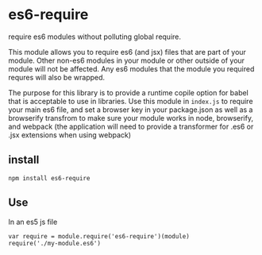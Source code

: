 # es6-require

require es6 modules without polluting global require.

This module allows you to require es6 (and jsx) files that are
part of your module.  Other non-es6 modules in your module or other
outside of your module will not be affected. Any es6 modules that
the module you required requres will also be wrapped.

The purpose for this library is to provide a runtime copile option
for babel that is acceptable to use in libraries. Use this module in
`index.js` to require your main es6 file, and set a browser key in your
package.json as well as a browserify transfrom to make sure your module
works in node, browserify, and webpack (the application will need to
provide a transformer for .es6 or .jsx extensions when using webpack)

## install
```
npm install es6-require
```

## Use
In an es5 js file
```
var require = module.require('es6-require')(module)
require('./my-module.es6')
```
